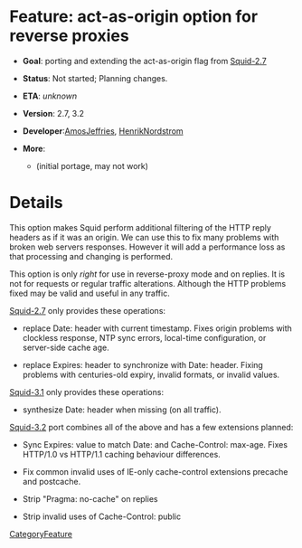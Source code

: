 # Feature: act-as-origin option for reverse proxies

  - **Goal**: porting and extending the act-as-origin flag from
    [Squid-2.7](/Squid-2.7#)

<!-- end list -->

  - **Status**: Not started; Planning changes.

<!-- end list -->

  - **ETA**: *unknown*

  - **Version**: 2.7, 3.2

  - **Developer**:[AmosJeffries](/AmosJeffries#),
    [HenrikNordstrom](/HenrikNordstrom#)

  - **More**:
    
      - [](http://www.squid-cache.org/~amosjeffries/patches/act-as-origin.patch)
        (initial portage, may not work)

# Details

This option makes Squid perform additional filtering of the HTTP reply
headers as if it was an origin. We can use this to fix many problems
with broken web servers responses. However it will add a performance
loss as that processing and changing is performed.

This option is only *right* for use in reverse-proxy mode and on
replies. It is not for requests or regular traffic alterations. Although
the HTTP problems fixed may be valid and useful in any traffic.

[Squid-2.7](/Squid-2.7#)
only provides these operations:

  - replace Date: header with current timestamp. Fixes origin problems
    with clockless response, NTP sync errors, local-time configuration,
    or server-side cache age.

  - replace Expires: header to synchronize with Date: header. Fixing
    problems with centuries-old expiry, invalid formats, or invalid
    values.

[Squid-3.1](/Squid-3.1#)
only provides these operations:

  - synthesize Date: header when missing (on all traffic).

[Squid-3.2](/Squid-3.2#)
port combines all of the above and has a few extensions planned:

  - Sync Expires: value to match Date: and Cache-Control: max-age. Fixes
    HTTP/1.0 vs HTTP/1.1 caching behaviour differences.

  - Fix common invalid uses of IE-only cache-control extensions precache
    and postcache.

  - Strip "Pragma: no-cache" on replies

  - Strip invalid uses of Cache-Control: public

[CategoryFeature](/CategoryFeature#)
